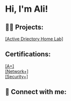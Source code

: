 <h1>Hi, I'm Ali!</h1> 

<h2>👨‍💻 Projects:</h2>
<a href="https://www.youtube.com/watch?v=a83ASGn_V_s](https://www.youtube.com/watch?v=MHsI8hJmggI&list=PLqBeiU46hx1H--SNfTrohTOWeqkK-M2Y0&index=1">[Active Driectory Home Lab]</a>

<h2> Certifications: </h2>
<a href="">[A+]</a><br>
<a href="">[Network+]</a><br>
<a href="">[Security+]</a><br>

<h2> 🤳 Connect with me:</h2>


